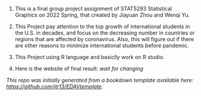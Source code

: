 1. This is a final group project assignment of STAT5293 Statistical Graphics on 2022 Spring, that created by Jiayuan Zhou and Wenqi Yu.

2. This Project pay attention to the top growth of international students in the U.S. in decades, and focus on the decreasing number in countries or regions that are affected by coronavirus. Also, this will figure out if there are other reasons to minimize international students before pandemic. 

3. This Project using R language and basiclly work on R studio.

4. Here is the website of final result: *wait for changing*


*This repo was initially generated from a bookdown template available here: https://github.com/jtr13/EDAVtemplate.*	




